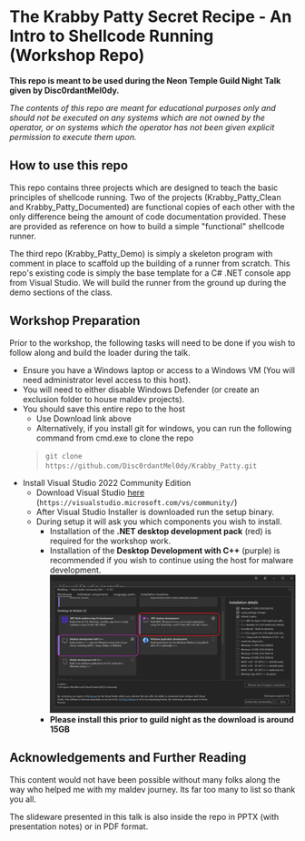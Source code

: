 # The Krabby Patty Secret Recipe - An Intro to Shellcode Running (Workshop Repo)
**This repo is meant to be used during the Neon Temple Guild Night Talk given by Disc0rdantMel0dy.**

*The contents of this repo are meant for educational purposes only and should not be executed on any systems which are not owned by the operator, or on systems which the operator has not been given explicit permission to execute them upon.*

## How to use this repo
This repo contains three projects which are designed to teach the basic principles of shellcode running.  Two of the projects (Krabby_Patty_Clean and Krabby_Patty_Documented) are functional copies of each other with the only difference being the amount of code documentation provided.  These are provided as reference on how to build a simple "functional" shellcode runner.

The third repo (Krabby_Patty_Demo) is simply a skeleton program with comment in place to scaffold up the building of a runner from scratch.  This repo's existing code is simply the base template for a C# .NET console app from Visual Studio.  We will build the runner from the ground up during the demo sections of the class.

## Workshop Preparation 
Prior to the workshop, the following tasks will need to be done if you wish to follow along and build the loader during the talk.
- Ensure you have a Windows laptop or access to a Windows VM (You will need administrator level access to this host).
- You will need to either disable Windows Defender (or create an exclusion folder to house maldev projects).
- You should save this entire repo to the host 
  - Use Download link above
  - Alternatively, if you install git for windows, you can run the following command from cmd.exe to clone the repo
  > `git clone https://github.com/Disc0rdantMel0dy/Krabby_Patty.git`
- Install Visual Studio 2022 Community Edition
    - Download Visual Studio [here](https://visualstudio.microsoft.com/vs/community/) (`https://visualstudio.microsoft.com/vs/community/`)
    - After Visual Studio Installer is downloaded run the setup binary.
    - During setup it will ask you which components you wish to install.  
      - Installation of the **.NET desktop development pack** (red) is required for the workshop work.
      - Installation of the **Desktop Development with C++** (purple) is recommended if you wish to continue using the host for malware development.
      ![Component Installation for Visual Studio](Visual_Studio_Setup_1.png)
      - **Please install this prior to guild night as the download is around 15GB** 
## Acknowledgements and Further Reading
This content would not have been possible without many folks along the way who helped me with my maldev journey.  Its far too many to list so thank you all.

The slideware presented in this talk is also inside the repo in PPTX (with presentation notes) or in PDF format.